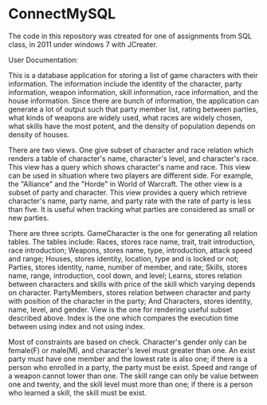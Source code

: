 # ConnectMySQL

The code in this repository was ctreated for one of assignments from SQL class, in 2011 under windows 7 with JCreater.

User Documentation:

This is a database application for storing a list of game characters with their information. The information include the identity of the character, party information, weapon information, skill information, race information, and the house information. Since there are bunch of information, the application can generate a lot of output such that party member list, rating between parties, what kinds of weapons are widely used, what races are widely chosen, what skills have the most potent, and the density of population depends on density of houses.

There are two views. One give subset of character and race relation which renders a table of character's name, character's level, and character's race. This view has a query which shows character's name and race. This view can be used in situation where two players are different side. For example, the "Alliance" and the "Horde" in World of Warcraft. The other view is a subset of party and character. This view provides a query which retrieve character's name, party name, and party rate with the rate of party is less than five. It is useful when tracking what parties are considered as small or new parties.

There are three scripts. GameCharacter is the one for generating all relation tables. The tables include: Races, stores race name, trait, trait introduction, race introduction; Weapons, stores name, type, introduction, attack speed and range; Houses, stores identity, location, type and is locked or not; Parties, stores identity, name, number of member, and rate; Skills, stores name, range, introduction, cool down, and level; Learns, stores relation between characters and skills with price of the skill which varying depends on character. PartyMembers, stores relation between character and party with position of the character in the party; And Characters, stores identity, name, level, and gender. View is the one for rendering useful subset described above. Index is the one which compares the execution time between using index and not using index.

Most of constraints are based on check. Character's gender only can be female(F) or male(M), and character's level must greater than one. An exist party must have one member and the lowest rate is also one; if there is a person who enrolled in a party, the party must be exist. Speed and range of a weapon cannot lower than one. The skill range can only be value between one and twenty, and the skill level must more than one; if there is a person who learned a skill, the skill must be exist.
